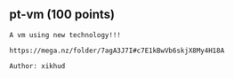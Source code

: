 ## pt-vm (100 points)

```
A vm using new technology!!!

https://mega.nz/folder/7agA3J7I#c7E1kBwVb6skjX8My4H18A

Author: xikhud
```
